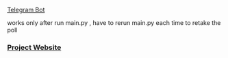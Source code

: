 [Telegram Bot](https://web.telegram.org/#/im?p=@yourpersonalconsultantbot)

works only after run main.py , have to rerun main.py each time to retake the poll


### [Project Website](https://amyphenjati.github.io/team_asia/)

